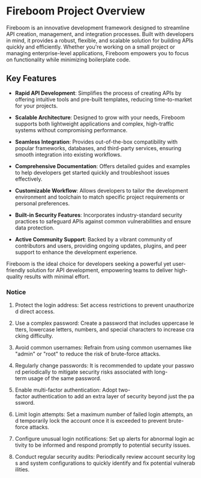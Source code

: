# Fireboom Project Overview

Fireboom is an innovative development framework designed to streamline API creation, management, and integration processes. Built with developers in mind, it provides a robust, flexible, and scalable solution for building APIs quickly and efficiently. Whether you're working on a small project or managing enterprise-level applications, Fireboom empowers you to focus on functionality while minimizing boilerplate code.

## Key Features

- **Rapid API Development**: Simplifies the process of creating APIs by offering intuitive tools and pre-built templates, reducing time-to-market for your projects.
  
- **Scalable Architecture**: Designed to grow with your needs, Fireboom supports both lightweight applications and complex, high-traffic systems without compromising performance.

- **Seamless Integration**: Provides out-of-the-box compatibility with popular frameworks, databases, and third-party services, ensuring smooth integration into existing workflows.

- **Comprehensive Documentation**: Offers detailed guides and examples to help developers get started quickly and troubleshoot issues effectively.

- **Customizable Workflow**: Allows developers to tailor the development environment and toolchain to match specific project requirements or personal preferences.

- **Built-in Security Features**: Incorporates industry-standard security practices to safeguard APIs against common vulnerabilities and ensure data protection.

- **Active Community Support**: Backed by a vibrant community of contributors and users, providing ongoing updates, plugins, and peer support to enhance the development experience.

Fireboom is the ideal choice for developers seeking a powerful yet user-friendly solution for API development, empowering teams to deliver high-quality results with minimal effort.

### Notice

1.  Protect the login address: Set access restrictions to prevent unauthorized direct access.
    
2.  Use a complex password: Create a password that includes uppercase letters, lowercase letters, numbers, and special characters to increase cracking difficulty.
    
3.  Avoid common usernames: Refrain from using common usernames like "admin" or "root" to reduce the risk of brute-force attacks.
    
4.  Regularly change passwords: It is recommended to update your password periodically to mitigate security risks associated with long-term usage of the same password.
    
5.  Enable multi-factor authentication: Adopt two-factor authentication to add an extra layer of security beyond just the password.
    
6.  Limit login attempts: Set a maximum number of failed login attempts, and temporarily lock the account once it is exceeded to prevent brute-force attacks.
    
7.  Configure unusual login notifications: Set up alerts for abnormal login activity to be informed and respond promptly to potential security issues.
    
8.  Conduct regular security audits: Periodically review account security logs and system configurations to quickly identify and fix potential vulnerabilities.
        